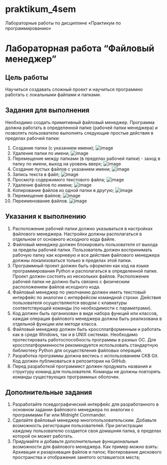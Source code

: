 # praktikum_4sem
Лабораторные работы по дисциплине «Практикум по программированию»


# Лабораторная работа “Файловый менеджер”

## Цель работы
Научиться создавать сложный проект и научиться программно работать с локальными файлами и папками.


## Задания для выполнения
Необходимо создать примитивный файловый менеджер. Программа должна работать в определенной папке (рабочей папки менеджера) и позволять пользователю выполнять следующие простые действия в пределах рабочей папки:

1. Создание папки (с указанием имени);
![image](https://github.com/okoraeva/Financial-University/assets/56092132/50a7fa58-4089-49a0-ab1f-066cbd8d5b5a)
2. Удаление папки по имени;
![image](https://github.com/okoraeva/Financial-University/assets/56092132/aecb5e12-4a44-4bb1-a357-a6dc6c861b34)
3. Перемещение между папками (в пределах рабочей папки) - заход в папку по имени, выход на уровень вверх;
![image](https://github.com/okoraeva/Financial-University/assets/56092132/bed6a77d-a892-4fca-8e51-3e001e1607c4)
4. Создание пустых файлов с указанием имени;
![image](https://github.com/okoraeva/Financial-University/assets/56092132/061dbd56-7d49-48a0-8ebc-da37da584910)
5. Запись текста в файл;
![image](https://github.com/okoraeva/Financial-University/assets/56092132/bbd1d02d-196f-4052-9942-c999ca420147)
6. Просмотр содержимого текстового файла;
![image](https://github.com/okoraeva/Financial-University/assets/56092132/5e2d3fcb-f6e2-41bc-a9e4-b64b4eb9327b)
7. Удаление файлов по имени;
![image](https://github.com/okoraeva/Financial-University/assets/56092132/a9b85217-b7d5-480b-a332-763a016f14e3)
8. Копирование файлов из одной папки в другую;
![image](https://github.com/okoraeva/Financial-University/assets/56092132/1af060e4-baf7-469d-a21f-0c8be69ff527)
9. Перемещение файлов;
![image](https://github.com/okoraeva/Financial-University/assets/56092132/22fbbafa-38eb-4b2a-981c-298bec48079b)
10. Переименование файлов.
![image](https://github.com/okoraeva/Financial-University/assets/56092132/0444887c-7859-468c-b8bc-2f6730360b6b)

## Указания к выполнению
1. Расположение рабочей папки должно указываться в настройках файлового менеджера. Настройки должны располагаться в отдельном от основного исходного кода файле.
2. Файловый менеджер должен блокировать пользователя от выхода за пределы рабочей папки. Пользователь должен воспринимать рабочую папку как корневую и все действия файлового менеджера должны локализоваться только в пределах этой папки.
3. Программный проект должен быть оформлен как код на языке программирования Python и располагаться в определенной папке. Проект должен состоять из нескольких файлов. Расположение рабочей папки не должно быть связано с физическим расположением файлов исходного кода. 
4. Файловый менеджер по умолчанию должен иметь текстовый интерфейс по аналогии с интерфейсом командной строки. Действия пользователя осуществляются вводом с клавиатуры соответствующей команды (по необходимости с параметрами).
5. Код должен быть организован в виде набора функций или классов, каждая операция файлового менеджера должна быть реализована в отдельной функции или методе класса.
6. Файловый менеджер должен быть кроссплатформенным и работать как в среде Windows, так и в UNIX системах. Необходимо протестировать работоспособность программы в разных ОС. Для кроссплатформенности рекомендуется использовать стандартную библиотеку Python для осуществления файловых операций.
7. Разработка программы должна вестись с использованием СКВ Git. Код должен публиковаться в репозитории на GitHub.
8. Перед разработкой программист должен продумать названия и структуру команд для пользователя. Команды не должны повторять команды существующих программных оболочек.


## Дополнительные задания
1. Разработайте псевдографический интерфейс для разработанного в основном задании файлового менеджера по аналогии с программами Far или Midnight Commander. 
2. Сделайте файловый менеджер многопользовательским. Добавьте возможность регистрации пользователей. При регистрации каждому пользователю создается своя домашняя папка, в пределах которой он может работать.
3. Придумайте и добавьте дополнительные функциональные возможности для файлового менеджера. Как пример можно взять:
Архивация и разархивация файлов и папок;
Квотирование дискового пространства и отображение занятого оставшегося места;




